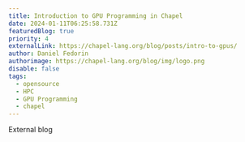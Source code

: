 ```yaml
---
title: Introduction to GPU Programming in Chapel
date: 2024-01-11T06:25:58.731Z
featuredBlog: true
priority: 4
externalLink: https://chapel-lang.org/blog/posts/intro-to-gpus/
author: Daniel Fedorin
authorimage: https://chapel-lang.org/blog/img/logo.png
disable: false
tags:
  - opensource
  - HPC
  - GPU Programming
  - chapel
---
```

E﻿xternal blog